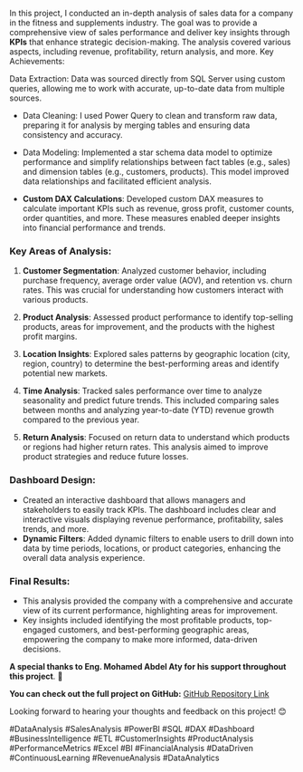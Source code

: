 
In this project, I conducted an in-depth analysis of sales data for a company in the fitness and supplements industry. The goal was to provide a comprehensive view of sales performance and deliver key insights through **KPIs** that enhance strategic decision-making. The analysis covered various aspects, including revenue, profitability, return analysis, and more.
Key Achievements:

Data Extraction: Data was sourced directly from SQL Server using custom queries, allowing me to work with accurate, up-to-date data from multiple sources.

- Data Cleaning: I used Power Query to clean and transform raw data, preparing it for analysis by merging tables and ensuring data consistency and accuracy.

- Data Modeling: Implemented a star schema data model to optimize performance and simplify relationships between fact tables (e.g., sales) and dimension tables (e.g., customers, products). This model improved data relationships and facilitated efficient analysis.

- **Custom DAX Calculations**: Developed custom DAX measures to calculate important KPIs such as revenue, gross profit, customer counts, order quantities, and more. These measures enabled deeper insights into financial performance and trends.

### Key Areas of Analysis:

1. **Customer Segmentation**: Analyzed customer behavior, including purchase frequency, average order value (AOV), and retention vs. churn rates. This was crucial for understanding how customers interact with various products.

2. **Product Analysis**: Assessed product performance to identify top-selling products, areas for improvement, and the products with the highest profit margins.

3. **Location Insights**: Explored sales patterns by geographic location (city, region, country) to determine the best-performing areas and identify potential new markets.

4. **Time Analysis**: Tracked sales performance over time to analyze seasonality and predict future trends. This included comparing sales between months and analyzing year-to-date (YTD) revenue growth compared to the previous year.

5. **Return Analysis**: Focused on return data to understand which products or regions had higher return rates. This analysis aimed to improve product strategies and reduce future losses.

### Dashboard Design:
- Created an interactive dashboard that allows managers and stakeholders to easily track KPIs. The dashboard includes clear and interactive visuals displaying revenue performance, profitability, sales trends, and more.
- **Dynamic Filters**: Added dynamic filters to enable users to drill down into data by time periods, locations, or product categories, enhancing the overall data analysis experience.

### Final Results:
- This analysis provided the company with a comprehensive and accurate view of its current performance, highlighting areas for improvement.
- Key insights included identifying the most profitable products, top-engaged customers, and best-performing geographic areas, empowering the company to make more informed, data-driven decisions.

**A special thanks to Eng. Mohamed Abdel Aty for his support throughout this project**. 🙏

**You can check out the full project on GitHub:**
[GitHub Repository Link](https://lnkd.in/gMMvUFTy)

Looking forward to hearing your thoughts and feedback on this project! 😊

#DataAnalysis #SalesAnalysis #PowerBI #SQL #DAX #Dashboard #BusinessIntelligence #ETL #CustomerInsights #ProductAnalysis #PerformanceMetrics #Excel #BI #FinancialAnalysis #DataDriven #ContinuousLearning #RevenueAnalysis #DataAnalytics
